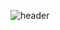![header](https://capsule-render.vercel.app/api?type=wave&color=0:fe988e,100:a82da8&height=300&section=header&text=capsule%20render&fontSize=90)
